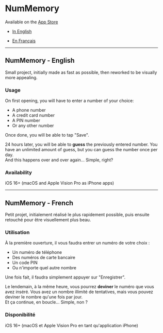# NumMemory

Available on the [App Store](https://apps.apple.com/us/app/nummemory/id6501961939)

- [In English](#nummemory---english)

- [En Français](#nummemory---french)

---

## NumMemory - English

Small project, initially made as fast as possible, then reworked to be visually more appealing.

### Usage

On first opening, you will have to enter a number of your choice:

- A phone number
- A credit card number
- A PIN number
- Or any other number

Once done, you will be able to tap "Save".

24 hours later, you will be able to __guess__ the previously entered number. You have an unlimited amount of guess, but you can guess the number once per day.\
And this happens over and over again... Simple, right?

### Availability

iOS 16+
(macOS and Apple Vision Pro as iPhone apps)

---

## NumMemory - French

Petit projet, initialement réalisé le plus rapidement possible, puis ensuite retouché pour être visuellement plus beau.

### Utilisation

À la première ouverture, il vous faudra entrer un numéro de votre choix :

- Un numéro de téléphone
- Des numéros de carte bancaire
- Un code PIN
- Ou n'importe quel autre nombre

Une fois fait, il faudra simplement appuyer sur "Enregistrer".

Le lendemain, à la même heure, vous pourrez __deviner__ le numéro que vous avez inséré. Vous avez un nombre illimité de tentatives, mais vous pouvez deviner le nombre qu'une fois par jour.\
Et ça continue, en boucle... Simple, non ?

### Disponibilité

iOS 16+
(macOS et Apple Vision Pro en tant qu'application iPhone)
